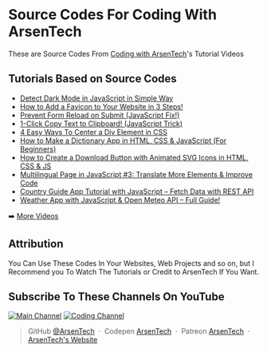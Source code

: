 # Source Codes For Coding With ArsenTech
These are Source Codes From [Coding with ArsenTech](https://www.youtube.com/channel/UCl52C6cFR1McvN1fAdsxdkA)'s Tutorial Videos

## Tutorials Based on Source Codes
<!-- YOUTUBE:START -->
- [Detect Dark Mode in JavaScript in Simple Way](https://www.youtube.com/shorts/Zsdrb5WqYro)
- [How to Add a Favicon to Your Website in 3 Steps!](https://www.youtube.com/shorts/FHkxcqfDqW4)
- [Prevent Form Reload on Submit &lpar;JavaScript Fix!&rpar;](https://www.youtube.com/shorts/k9h6ifNOpGg)
- [1-Click Copy Text to Clipboard! &lpar;JavaScript Trick&rpar;](https://www.youtube.com/shorts/zbW-LTQ7Eek)
- [4 Easy Ways To Center a Div Element in CSS](https://www.youtube.com/shorts/887rpSgVs28)
- [How to Make a Dictionary App in HTML, CSS &amp; JavaScript &lpar;For Beginners&rpar;](https://www.youtube.com/watch?v=S33yscBK9Sc)
- [How to Create a Download Button with Animated SVG Icons in HTML, CSS &amp; JS](https://www.youtube.com/watch?v=W1gIaluinNE)
- [Multilingual Page in JavaScript #3: Translate More Elements &amp; Improve Code](https://www.youtube.com/watch?v=wprvcHzQJlw)
- [Country Guide App Tutorial with JavaScript – Fetch Data with REST API](https://www.youtube.com/watch?v=T7fRxPXLFn0)
- [Weather App with JavaScript &amp; Open Meteo API – Full Guide!](https://www.youtube.com/watch?v=HS7GfTuJgA8)
<!-- YOUTUBE:END -->

➡️ [More Videos](https://www.youtube.com/channel/UCl52C6cFR1McvN1fAdsxdkA)

## Attribution
You Can Use These Codes In Your Websites, Web Projects and so on, but I Recommend you To Watch The Tutorials or Credit to ArsenTech If You Want.

## Subscribe To These Channels On YouTube
[![Main Channel](https://img.shields.io/badge/ArsenTech%20-222222.svg?&style=for-the-badge&logo=YouTube&logoColor=%23FF0000)](https://www.youtube.com/channel/UCrtH0g6NE8tW5VIEgDySYtg)
[![Coding Channel](https://img.shields.io/badge/Coding%20With%20ArsenTech-222222.svg?&style=for-the-badge&logo=YouTube&logoColor=%23FF0000)](https://www.youtube.com/channel/UCl52C6cFR1McvN1fAdsxdkA)

> GitHub [@ArsenTech](https://github.com/ArsenTech) &nbsp;&middot;&nbsp;
> Codepen [ArsenTech](https://codepen.io/ArsenTech) &nbsp;&middot;&nbsp;
> Patreon [ArsenTech](https://www.patreon.com/ArsenTech) &nbsp;&middot;&nbsp;
> [ArsenTech's Website](https://arsentech.github.io)
